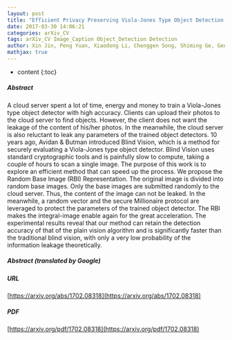 ```yaml
---
layout: post
title: "Efficient Privacy Preserving Viola-Jones Type Object Detection via Random Base Image Representation"
date: 2017-03-30 14:06:21
categories: arXiv_CV
tags: arXiv_CV Image_Caption Object_Detection Detection
author: Xin Jin, Peng Yuan, Xiaodong Li, Chenggen Song, Shiming Ge, Geng Zhao, Yingya Chen
mathjax: true
---
```


* content
{:toc}

##### Abstract
A cloud server spent a lot of time, energy and money to train a Viola-Jones type object detector with high accuracy. Clients can upload their photos to the cloud server to find objects. However, the client does not want the leakage of the content of his/her photos. In the meanwhile, the cloud server is also reluctant to leak any parameters of the trained object detectors. 10 years ago, Avidan & Butman introduced Blind Vision, which is a method for securely evaluating a Viola-Jones type object detector. Blind Vision uses standard cryptographic tools and is painfully slow to compute, taking a couple of hours to scan a single image. The purpose of this work is to explore an efficient method that can speed up the process. We propose the Random Base Image (RBI) Representation. The original image is divided into random base images. Only the base images are submitted randomly to the cloud server. Thus, the content of the image can not be leaked. In the meanwhile, a random vector and the secure Millionaire protocol are leveraged to protect the parameters of the trained object detector. The RBI makes the integral-image enable again for the great acceleration. The experimental results reveal that our method can retain the detection accuracy of that of the plain vision algorithm and is significantly faster than the traditional blind vision, with only a very low probability of the information leakage theoretically.

##### Abstract (translated by Google)


##### URL
[https://arxiv.org/abs/1702.08318](https://arxiv.org/abs/1702.08318)

##### PDF
[https://arxiv.org/pdf/1702.08318](https://arxiv.org/pdf/1702.08318)

